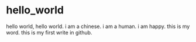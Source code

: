 # hello_world
hello world,
hello world.
i am a chinese.
i am a human.
i am happy.
this is my word.
this is my first write in github.
